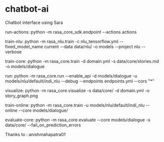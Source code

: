 # chatbot-ai
Chatbot interface using Sara

run-actions:
	python -m rasa_core_sdk.endpoint --actions actions

train-nlu:
	python -m rasa_nlu.train -c nlu_tensorflow.yml --fixed_model_name current --data data/nlu/ -o models --project nlu --verbose

train-core:
	python -m rasa_core.train -d domain.yml -s data/core/stories.md -o models/dialogue

run:
	python -m rasa_core.run --enable_api -d models/dialogue -u models/nlu/default/indi_nlu --debug --endpoints endpoints.yml --cors "*"

visualize:
	python -m rasa_core.visualize -s data/core/ -d domain.yml -o story_graph.png

train-online:
	python -m rasa_core.train -u models/nlu/default/indi_nlu --online --core models/dialogue/

evaluate-core:
	python -m rasa_core.evaluate --core models/dialogue -s data/core/ --fail_on_prediction_errors


Thanks to : anishmahapatra01
